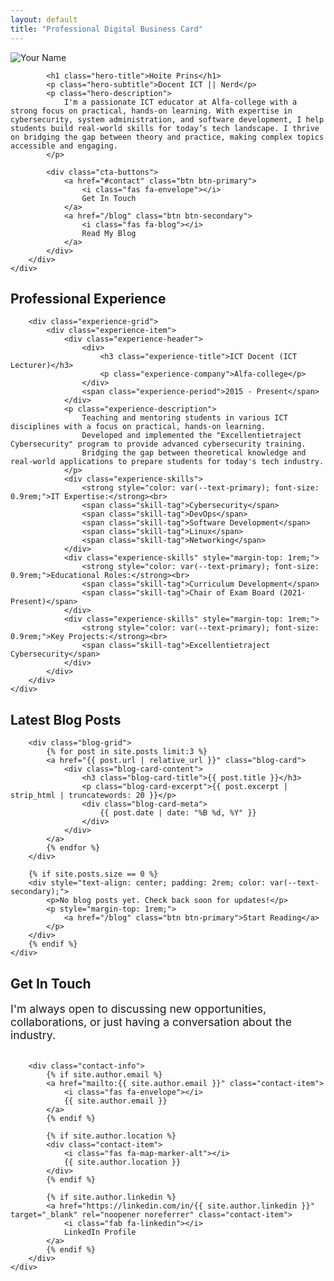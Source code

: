 ```yaml
---
layout: default
title: "Professional Digital Business Card"
---
```


<section class="hero">
    <div class="container">
        <div class="hero-content">
            <!-- Replace with your actual photo -->
            <img src="{{ '/assets/images/profile.jpg' | relative_url }}" alt="Your Name" class="profile-image">
            
            <h1 class="hero-title">Hoite Prins</h1>
            <p class="hero-subtitle">Docent ICT || Nerd</p>
            <p class="hero-description">
                I'm a passionate ICT educator at Alfa-college with a strong focus on practical, hands-on learning. With expertise in cybersecurity, system administration, and software development, I help students build real-world skills for today’s tech landscape. I thrive on bridging the gap between theory and practice, making complex topics accessible and engaging.
            </p>
            
            <div class="cta-buttons">
                <a href="#contact" class="btn btn-primary">
                    <i class="fas fa-envelope"></i>
                    Get In Touch
                </a>
                <a href="/blog" class="btn btn-secondary">
                    <i class="fas fa-blog"></i>
                    Read My Blog
                </a>
            </div>
        </div>
    </div>
</section>

<section class="experience">
    <div class="container">
        <h2 class="section-title">Professional Experience</h2>
        
        <div class="experience-grid">
            <div class="experience-item">
                <div class="experience-header">
                    <div>
                        <h3 class="experience-title">ICT Docent (ICT Lecturer)</h3>
                        <p class="experience-company">Alfa-college</p>
                    </div>
                    <span class="experience-period">2015 - Present</span>
                </div>
                <p class="experience-description">
                    Teaching and mentoring students in various ICT disciplines with a focus on practical, hands-on learning. 
                    Developed and implemented the "Excellentietraject Cybersecurity" program to provide advanced cybersecurity training. 
                    Bridging the gap between theoretical knowledge and real-world applications to prepare students for today's tech industry.
                </p>
                <div class="experience-skills">
                    <strong style="color: var(--text-primary); font-size: 0.9rem;">IT Expertise:</strong><br>
                    <span class="skill-tag">Cybersecurity</span>
                    <span class="skill-tag">DevOps</span>
                    <span class="skill-tag">Software Development</span>
                    <span class="skill-tag">Linux</span>
                    <span class="skill-tag">Networking</span>
                </div>
                <div class="experience-skills" style="margin-top: 1rem;">
                    <strong style="color: var(--text-primary); font-size: 0.9rem;">Educational Roles:</strong><br>
                    <span class="skill-tag">Curriculum Development</span>
                    <span class="skill-tag">Chair of Exam Board (2021-Present)</span>
                </div>
                <div class="experience-skills" style="margin-top: 1rem;">
                    <strong style="color: var(--text-primary); font-size: 0.9rem;">Key Projects:</strong><br>
                    <span class="skill-tag">Excellentietraject Cybersecurity</span>
                </div>
            </div>
        </div>
    </div>
</section>

<section class="blog-preview">
    <div class="container">
        <h2 class="section-title">Latest Blog Posts</h2>
        
        <div class="blog-grid">
            {% for post in site.posts limit:3 %}
            <a href="{{ post.url | relative_url }}" class="blog-card">
                <div class="blog-card-content">
                    <h3 class="blog-card-title">{{ post.title }}</h3>
                    <p class="blog-card-excerpt">{{ post.excerpt | strip_html | truncatewords: 20 }}</p>
                    <div class="blog-card-meta">
                        {{ post.date | date: "%B %d, %Y" }}
                    </div>
                </div>
            </a>
            {% endfor %}
        </div>
        
        {% if site.posts.size == 0 %}
        <div style="text-align: center; padding: 2rem; color: var(--text-secondary);">
            <p>No blog posts yet. Check back soon for updates!</p>
            <p style="margin-top: 1rem;">
                <a href="/blog" class="btn btn-primary">Start Reading</a>
            </p>
        </div>
        {% endif %}
    </div>
</section>

<section class="contact" id="contact">
    <div class="container">
        <h2 class="section-title">Get In Touch</h2>
        <p style="color: var(--text-secondary); font-size: 1.1rem; margin-bottom: 2rem;">
            I'm always open to discussing new opportunities, collaborations, or just having a conversation about the industry.
        </p>
        
        <div class="contact-info">
            {% if site.author.email %}
            <a href="mailto:{{ site.author.email }}" class="contact-item">
                <i class="fas fa-envelope"></i>
                {{ site.author.email }}
            </a>
            {% endif %}
            
            {% if site.author.location %}
            <div class="contact-item">
                <i class="fas fa-map-marker-alt"></i>
                {{ site.author.location }}
            </div>
            {% endif %}
            
            {% if site.author.linkedin %}
            <a href="https://linkedin.com/in/{{ site.author.linkedin }}" target="_blank" rel="noopener noreferrer" class="contact-item">
                <i class="fab fa-linkedin"></i>
                LinkedIn Profile
            </a>
            {% endif %}
        </div>
    </div>
</section>
